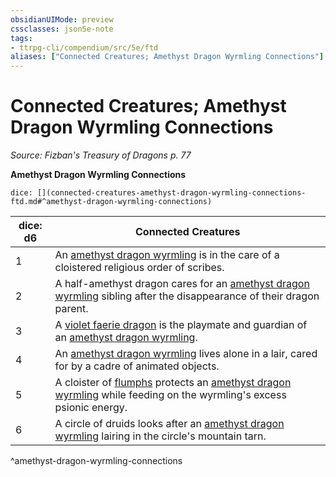 ```yaml
---
obsidianUIMode: preview
cssclasses: json5e-note
tags:
- ttrpg-cli/compendium/src/5e/ftd
aliases: ["Connected Creatures; Amethyst Dragon Wyrmling Connections"]
---
```

# Connected Creatures; Amethyst Dragon Wyrmling Connections
*Source: Fizban's Treasury of Dragons p. 77* 

**Amethyst Dragon Wyrmling Connections**

`dice: [](connected-creatures-amethyst-dragon-wyrmling-connections-ftd.md#^amethyst-dragon-wyrmling-connections)`

| dice: d6 | Connected Creatures |
|----------|---------------------|
| 1 | An [amethyst dragon wyrmling](amethyst-dragon-wyrmling-ftd.md) is in the care of a cloistered religious order of scribes. |
| 2 | A half-amethyst dragon cares for an [amethyst dragon wyrmling](amethyst-dragon-wyrmling-ftd.md) sibling after the disappearance of their dragon parent. |
| 3 | A [violet faerie dragon](faerie-dragon-violet.md) is the playmate and guardian of an [amethyst dragon wyrmling](amethyst-dragon-wyrmling-ftd.md). |
| 4 | An [amethyst dragon wyrmling](amethyst-dragon-wyrmling-ftd.md) lives alone in a lair, cared for by a cadre of animated objects. |
| 5 | A cloister of [flumphs](flumph.md) protects an [amethyst dragon wyrmling](amethyst-dragon-wyrmling-ftd.md) while feeding on the wyrmling's excess psionic energy. |
| 6 | A circle of druids looks after an [amethyst dragon wyrmling](amethyst-dragon-wyrmling-ftd.md) lairing in the circle's mountain tarn. |
^amethyst-dragon-wyrmling-connections